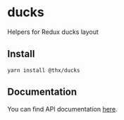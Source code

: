 # ducks

Helpers for Redux ducks layout

## Install
```
yarn install @thx/ducks
```

## Documentation

You can find API documentation [here](/docs).
